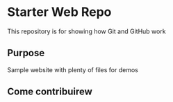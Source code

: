 # Starter Web Repo

This repository is for showing how Git and GitHub work

## Purpose

Sample website with plenty of files for demos

## Come contribuirew